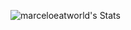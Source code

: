 ![marceloeatworld's Stats](https://github-readme-stats.vercel.app/api?username=marceloeatworld&theme=vue-dark&show_icons=true&hide_border=false&count_private=true)
